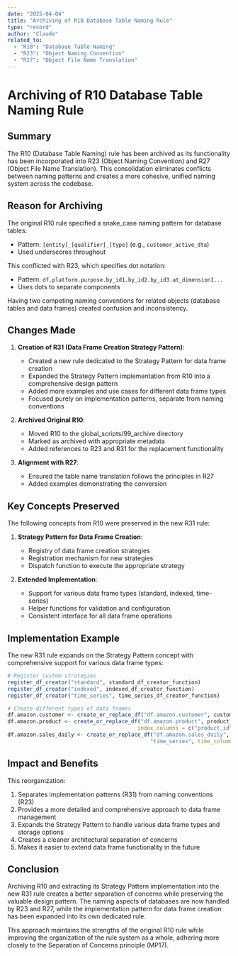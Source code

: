 ```yaml
---
date: "2025-04-04"
title: "Archiving of R10 Database Table Naming Rule"
type: "record"
author: "Claude"
related_to:
  - "R10": "Database Table Naming"
  - "R23": "Object Naming Convention"
  - "R27": "Object File Name Translation"
---
```


# Archiving of R10 Database Table Naming Rule

## Summary

The R10 (Database Table Naming) rule has been archived as its functionality has been incorporated into R23 (Object Naming Convention) and R27 (Object File Name Translation). This consolidation eliminates conflicts between naming patterns and creates a more cohesive, unified naming system across the codebase.

## Reason for Archiving

The original R10 rule specified a snake_case naming pattern for database tables:
- Pattern: `[entity]_[qualifier]_[type]` (e.g., `customer_active_dta`)
- Used underscores throughout

This conflicted with R23, which specifies dot notation:
- Pattern: `df.platform.purpose.by_id1.by_id2.by_id3.at_dimension1...`
- Uses dots to separate components

Having two competing naming conventions for related objects (database tables and data frames) created confusion and inconsistency.

## Changes Made

1. **Creation of R31 (Data Frame Creation Strategy Pattern)**:
   - Created a new rule dedicated to the Strategy Pattern for data frame creation
   - Expanded the Strategy Pattern implementation from R10 into a comprehensive design pattern
   - Added more examples and use cases for different data frame types
   - Focused purely on implementation patterns, separate from naming conventions
   
2. **Archived Original R10**:
   - Moved R10 to the global_scripts/99_archive directory
   - Marked as archived with appropriate metadata
   - Added references to R23 and R31 for the replacement functionality

2. **Alignment with R27**:
   - Ensured the table name translation follows the principles in R27
   - Added examples demonstrating the conversion

## Key Concepts Preserved

The following concepts from R10 were preserved in the new R31 rule:

1. **Strategy Pattern for Data Frame Creation**:
   - Registry of data frame creation strategies
   - Registration mechanism for new strategies
   - Dispatch function to execute the appropriate strategy

2. **Extended Implementation**:
   - Support for various data frame types (standard, indexed, time-series)
   - Helper functions for validation and configuration
   - Consistent interface for all data frame operations

## Implementation Example

The new R31 rule expands on the Strategy Pattern concept with comprehensive support for various data frame types:

```r
# Register custom strategies
register_df_creator("standard", standard_df_creator_function)
register_df_creator("indexed", indexed_df_creator_function)
register_df_creator("time_series", time_series_df_creator_function)

# Create different types of data frames
df.amazon.customer <- create_or_replace_df("df.amazon.customer", customer_data)
df.amazon.product <- create_or_replace_df("df.amazon.product", product_data, "indexed", 
                                         index_columns = c("product_id", "category"))
df.amazon.sales_daily <- create_or_replace_df("df.amazon.sales_daily", sales_data, 
                                             "time_series", time_column = "sale_date")
```

## Impact and Benefits

This reorganization:
1. Separates implementation patterns (R31) from naming conventions (R23)
2. Provides a more detailed and comprehensive approach to data frame management
3. Expands the Strategy Pattern to handle various data frame types and storage options
4. Creates a cleaner architectural separation of concerns
5. Makes it easier to extend data frame functionality in the future

## Conclusion

Archiving R10 and extracting its Strategy Pattern implementation into the new R31 rule creates a better separation of concerns while preserving the valuable design pattern. The naming aspects of databases are now handled by R23 and R27, while the implementation pattern for data frame creation has been expanded into its own dedicated rule.

This approach maintains the strengths of the original R10 rule while improving the organization of the rule system as a whole, adhering more closely to the Separation of Concerns principle (MP17).
